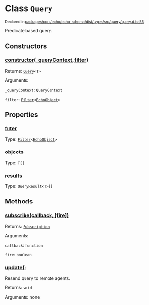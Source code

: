 # Class `Query`
<sub>Declared in [packages/core/echo/echo-schema/dist/types/src/query/query.d.ts:55]()</sub>


Predicate based query.

## Constructors
### [constructor(_queryContext, filter)]()




Returns: <code>[Query](/api/@dxos/react-client/classes/Query)&lt;T&gt;</code>

Arguments: 

`_queryContext`: <code>QueryContext</code>

`filter`: <code>[Filter](/api/@dxos/react-client/classes/Filter)&lt;[EchoObject](/api/@dxos/react-client/interfaces/EchoObject)&gt;</code>



## Properties
### [filter]()
Type: <code>[Filter](/api/@dxos/react-client/classes/Filter)&lt;[EchoObject](/api/@dxos/react-client/interfaces/EchoObject)&gt;</code>



### [objects]()
Type: <code>T[]</code>



### [results]()
Type: <code>QueryResult&lt;T&gt;[]</code>




## Methods
### [subscribe(callback, \[fire\])]()




Returns: <code>[Subscription](/api/@dxos/react-client/types/Subscription)</code>

Arguments: 

`callback`: <code>function</code>

`fire`: <code>boolean</code>


### [update()]()


Resend query to remote agents.

Returns: <code>void</code>

Arguments: none




